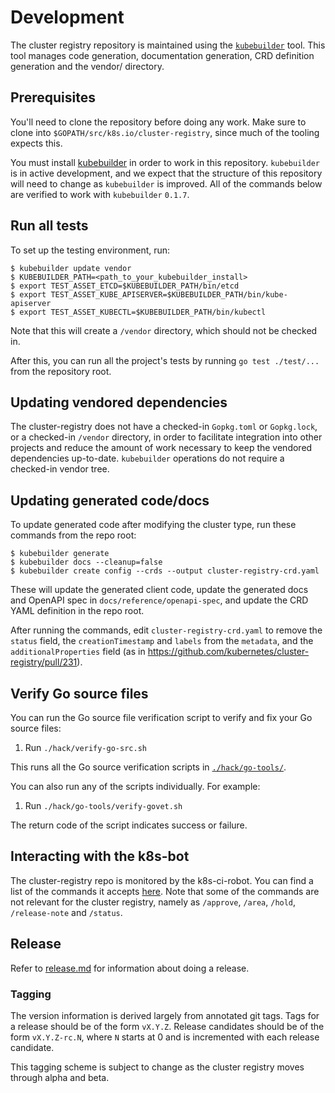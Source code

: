 # Development

The cluster registry repository is maintained using the
[`kubebuilder`](https://github.com/kubernetes-sigs/kubebuilder) tool. This tool
manages code generation, documentation generation, CRD definition generation and
the vendor/ directory.

## Prerequisites

You'll need to clone the repository before doing any work. Make sure to clone
into `$GOPATH/src/k8s.io/cluster-registry`, since much of the tooling expects
this.

You must install [kubebuilder](https://github.com/kubernetes-sigs/kubebuilder)
in order to work in this repository. `kubebuilder` is in active development, and
we expect that the structure of this repository will need to change as
`kubebuilder` is improved. All of the commands below are verified to work with
`kubebuilder` `0.1.7`.

## Run all tests

To set up the testing environment, run:

```
$ kubebuilder update vendor
$ KUBEBUILDER_PATH=<path_to_your_kubebuilder_install>
$ export TEST_ASSET_ETCD=$KUBEBUILDER_PATH/bin/etcd
$ export TEST_ASSET_KUBE_APISERVER=$KUBEBUILDER_PATH/bin/kube-apiserver
$ export TEST_ASSET_KUBECTL=$KUBEBUILDER_PATH/bin/kubectl
```

Note that this will create a `/vendor` directory, which should not be checked
in.

After this, you can run all the project's tests by running `go test ./test/...`
from the repository root.

## Updating vendored dependencies

The cluster-registry does not have a checked-in `Gopkg.toml` or `Gopkg.lock`, or
a checked-in `/vendor` directory, in order to facilitate integration into other
projects and reduce the amount of work necessary to keep the vendored
dependencies up-to-date. `kubebuilder` operations do not require a checked-in
vendor tree.

## Updating generated code/docs

To update generated code after modifying the cluster type, run these commands
from the repo root:

```
$ kubebuilder generate
$ kubebuilder docs --cleanup=false
$ kubebuilder create config --crds --output cluster-registry-crd.yaml
```

These will update the generated client code, update the generated docs and
OpenAPI spec in `docs/reference/openapi-spec`, and update the CRD YAML
definition in the repo root.

After running the commands, edit `cluster-registry-crd.yaml` to remove the
`status` field, the `creationTimestamp` and `labels` from the `metadata`, and
the `additionalProperties` field (as in
https://github.com/kubernetes/cluster-registry/pull/231).

## Verify Go source files

You can run the Go source file verification script to verify and fix your Go
source files:

1.  Run `./hack/verify-go-src.sh`

This runs all the Go source verification scripts in
[`./hack/go-tools/`](/hack/go-tools/).

You can also run any of the scripts individually. For example:

1.  Run `./hack/go-tools/verify-govet.sh`

The return code of the script indicates success or failure.

## Interacting with the k8s-bot

The cluster-registry repo is monitored by the k8s-ci-robot. You can find a list
of the commands it accepts
[here](https://github.com/kubernetes/test-infra/blob/master/commands.md). Note
that some of the commands are not relevant for the cluster registry, namely as
`/approve`, `/area`, `/hold`, `/release-note` and `/status`.

## Release

Refer to [release.md](release.md) for information about doing a release.

### Tagging

The version information is derived largely from annotated git tags. Tags for a
release should be of the form `vX.Y.Z`. Release candidates should be of the form
`vX.Y.Z-rc.N`, where `N` starts at 0 and is incremented with each release
candidate.

This tagging scheme is subject to change as the cluster registry moves through
alpha and beta.
